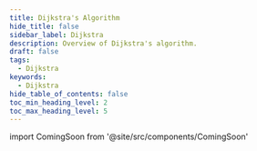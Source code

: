 ```yaml
---
title: Dijkstra's Algorithm
hide_title: false
sidebar_label: Dijkstra
description: Overview of Dijkstra's algorithm.
draft: false
tags: 
  - Dijkstra
keywords: 
  - Dijkstra
hide_table_of_contents: false
toc_min_heading_level: 2
toc_max_heading_level: 5
---
```


import ComingSoon from '@site/src/components/ComingSoon'

<ComingSoon />
